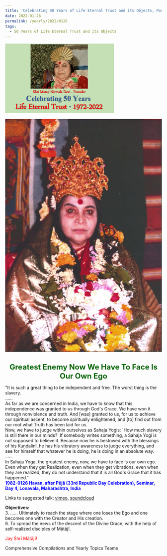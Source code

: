 ```yaml
---
title: 'Celebrating 50 Years of Life Eternal Trust and its Objects, Post 4 on 73rd Republic Day of India'
date: 2022-01-26
permalink: /yearly/2022/0126
tags:
  - 50 Years of Life Eternal Trust and its Objects
---
```


<div style="text-align: left"><img src="/images/Celebrating50YearsLET.png" width="350" /></div><br>

<div style="text-align: center"><img src="/images/image885_Usha_Peter_Brownscombe_Collection.png" /></div>

<br>
<p style="color:DarkGreen; text-align:center">
<font size="+2"><b>Greatest Enemy Now We Have To Face Is Our Own Ego</b><br></font>
</p>

<p>
"It is such a great thing to be independent and free. The worst thing is the slavery.<br>
......<br>
As far as we are concerned in India, we have to know that this independence was granted to us through God's Grace. We have won it through nonviolence and truth. And [was] granted to us, for us to achieve our spiritual ascent, to become spiritually enlightened, and [to] find out from our root what Truth has been laid for us.<br>
Now, we have to judge within ourselves as Sahaja Yogis: `How much slavery is still there in our minds?' If somebody writes something, a Sahaja Yogi is not supposed to believe it. Because now he is bestowed with the blessings of his Kuṇḍalinī, he has his vibratory awareness to judge everything, and see for himself that whatever he is doing, he is doing in an absolute way.<br>
......<br>
In Sahaja Yoga, the greatest enemy, now, we have to face is our own ego.<br>
Even when they get Realization, even when they get vibrations, even when they are realized, they do not understand that it is all God's Grace that it has happened."<br>
<font color="blue"><b>1982-0126 Havan, after Pūjā (33rd Republic Day Celebration), Seminar, Day 4, Lonavala, Maharashtra, India</b></font><br>
</p>

Links to suggested talk: <a href="https://vimeo.com/365219829"> vimeo</a>, <a href="https://soundcloud.com/nirmala-vidya-portal/sets/1982-0126-puja-on-the-republic"> soundcloud</a><br>

<p>
<b>Objectives:</b><br>
3. ...... Ultimately to reach the stage where one loses the Ego and one becomes one with the Creator and His creation.<br>
6. To spread the news of the descent of the Divine Grace, with the help of self-realized disciples of Mātājī.
</p>

<p style="color:red;">Jay Śhrī Mātājī!<br></p>

Comprehensive Compilations and Yearly Topics Teams